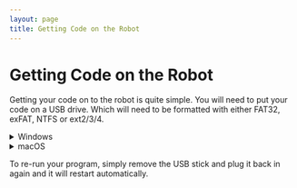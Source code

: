 ```yaml
---
layout: page
title: Getting Code on the Robot
---
```


Getting Code on the Robot
======================

Getting your code on to the robot is quite simple.
You will need to put your code on a USB drive. Which will need to be formatted with either FAT32, exFAT, NTFS or ext2/3/4.

<details>
<summary>Windows</summary>
1. Open your code in File Explorer
2. Select all of your code files (<kbd>Control + A</kbd> to select all files)
3. Right-click the files
4. Click Compress to Zip file
5. Name the newly created file `robot`

![Screenshot for Windows 11](/images/content/kit/zip_win11.png)
![Screenshot for Windows 10](/images/content/kit/zip_win10.png)

If you are on Windows 10 or older, you will need to use Send to &rarr; Compressed (zipped) folder
</details>

<details>
<summary>macOS</summary>
1. Open your code in Finder
2. Select all of your code files (<kbd>⌘A</kbd> to select all files)
3. Right-click (or Control-click) the files and click Compress
4. Name the newly created file `robot.zip`

![Screenshot]({ site.baseurl }}/images/content/kit/zip_macOS.png)
</details>

To re-run your program, simply remove the USB stick and plug it back in again and it will restart automatically.
